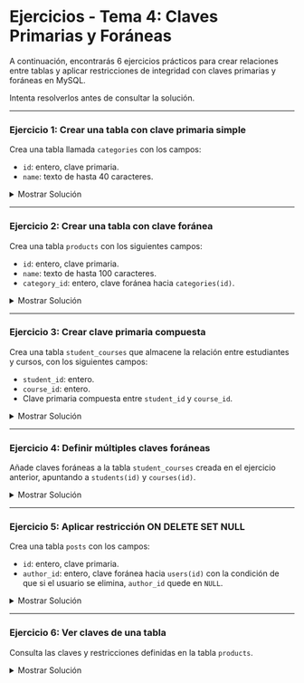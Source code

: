 # **Ejercicios - Tema 4: Claves Primarias y Foráneas**

A continuación, encontrarás 6 ejercicios prácticos para crear relaciones entre tablas y aplicar restricciones de integridad con claves primarias y foráneas en MySQL.

Intenta resolverlos antes de consultar la solución.

---

### **Ejercicio 1: Crear una tabla con clave primaria simple**

Crea una tabla llamada `categories` con los campos:

- `id`: entero, clave primaria.
- `name`: texto de hasta 40 caracteres.

<details><summary>Mostrar Solución</summary>

```sql
CREATE TABLE categories (
  id INT PRIMARY KEY,
  name VARCHAR(40)
);
```

</details>

---

### **Ejercicio 2: Crear una tabla con clave foránea**

Crea una tabla `products` con los siguientes campos:

- `id`: entero, clave primaria.
- `name`: texto de hasta 100 caracteres.
- `category_id`: entero, clave foránea hacia `categories(id)`.

<details><summary>Mostrar Solución</summary>

```sql
CREATE TABLE products (
  id INT PRIMARY KEY,
  name VARCHAR(100),
  category_id INT,
  FOREIGN KEY (category_id) REFERENCES categories(id)
);
```

</details>

---

### **Ejercicio 3: Crear clave primaria compuesta**

Crea una tabla `student_courses` que almacene la relación entre estudiantes y cursos, con los siguientes campos:

- `student_id`: entero.
- `course_id`: entero.
- Clave primaria compuesta entre `student_id` y `course_id`.

<details><summary>Mostrar Solución</summary>

```sql
CREATE TABLE student_courses (
  student_id INT,
  course_id INT,
  PRIMARY KEY (student_id, course_id)
);
```

</details>

---

### **Ejercicio 4: Definir múltiples claves foráneas**

Añade claves foráneas a la tabla `student_courses` creada en el ejercicio anterior, apuntando a `students(id)` y `courses(id)`.

<details><summary>Mostrar Solución</summary>

```sql
ALTER TABLE student_courses
ADD CONSTRAINT fk_student FOREIGN KEY (student_id) REFERENCES students(id),
ADD CONSTRAINT fk_course FOREIGN KEY (course_id) REFERENCES courses(id);
```

</details>

---

### **Ejercicio 5: Aplicar restricción ON DELETE SET NULL**

Crea una tabla `posts` con los campos:

- `id`: entero, clave primaria.
- `author_id`: entero, clave foránea hacia `users(id)` con la condición de que si el usuario se elimina, `author_id` quede en `NULL`.

<details><summary>Mostrar Solución</summary>

```sql
CREATE TABLE posts (
  id INT PRIMARY KEY,
  author_id INT,
  FOREIGN KEY (author_id) REFERENCES users(id) ON DELETE SET NULL
);
```

</details>

---

### **Ejercicio 6: Ver claves de una tabla**

Consulta las claves y restricciones definidas en la tabla `products`.

<details><summary>Mostrar Solución</summary>

```sql
SHOW CREATE TABLE products;
```

</details>

